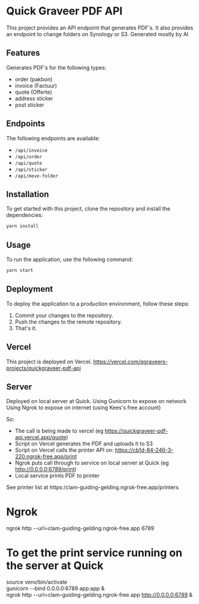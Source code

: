 # Quick Graveer PDF API

This project provides an API endpoint that generates PDF's.
It also provides an endpoint to change folders on Synology or S3.
Generated mostly by AI

## Features

Generates PDF's for the following types:

- order (pakbon)
- invoice (Factuur)
- quote (Offerte)
- address sticker
- post sticker

## Endpoints

The following endpoints are available:

- `/api/invoice`
- `/api/order`
- `/api/quote`
- `/api/sticker`
- `/api/move-folder`

## Installation

To get started with this project, clone the repository and install the dependencies:

```bash
yarn install
```

## Usage

To run the application, use the following command:

```bash
yarn start
```

## Deployment

To deploy the application to a production environment, follow these steps:

1. Commit your changes to the repository.
2. Push the changes to the remote repository.
3. That's it.

## Vercel

This project is deployed on Vercel.
https://vercel.com/qgraveers-projects/quickgraveer-pdf-api

## Server

Deployed on local server at Quick.
Using Gunicorn to expose on network
Using Ngrok to expose on internet (using Kees's free account)

So:

- The call is being made to vercel (eg https://quickgraveer-pdf-api.vercel.app/quote)
- Script on Vercel generates the PDF and uploads it to S3
- Script on Vercel calls the printer API on: https://cb1d-84-246-3-220.ngrok-free.app/print
- Ngrok puts call through to service on local server at Quick (eg http://0.0.0.0:6789/print)
- Local service prints PDF to printer

See printer list at https:/clam-guiding-gelding.ngrok-free.app/printers

# Ngrok

ngrok http --url=clam-guiding-gelding.ngrok-free.app 6789

# To get the print service running on the server at Quick

source venv/bin/activate  
gunicorn --bind 0.0.0.0:6789 app:app &  
ngrok http --url=clam-guiding-gelding.ngrok-free.app http://0.0.0.0:6789 &
